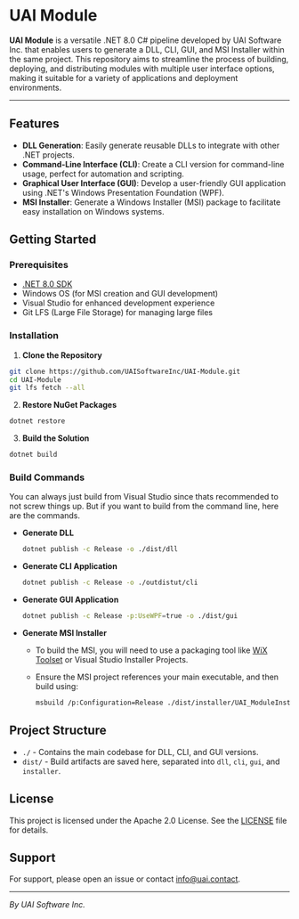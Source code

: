 # UAI Module

**UAI Module** is a versatile .NET 8.0 C# pipeline developed by UAI Software Inc. that enables users to generate a DLL, CLI, GUI, and MSI Installer within the same project. This repository aims to streamline the process of building, deploying, and distributing modules with multiple user interface options, making it suitable for a variety of applications and deployment environments.

---

## Features

- **DLL Generation**: Easily generate reusable DLLs to integrate with other .NET projects.
- **Command-Line Interface (CLI)**: Create a CLI version for command-line usage, perfect for automation and scripting.
- **Graphical User Interface (GUI)**: Develop a user-friendly GUI application using .NET's Windows Presentation Foundation (WPF).
- **MSI Installer**: Generate a Windows Installer (MSI) package to facilitate easy installation on Windows systems.

## Getting Started

### Prerequisites

- [.NET 8.0 SDK](https://dotnet.microsoft.com/download/dotnet/8.0)
- Windows OS (for MSI creation and GUI development)
- Visual Studio for enhanced development experience
- Git LFS (Large File Storage) for managing large files

### Installation

1. **Clone the Repository**
  
  ```bash
  git clone https://github.com/UAISoftwareInc/UAI-Module.git
  cd UAI-Module
  git lfs fetch --all
  ```
  
2. **Restore NuGet Packages**
  
  ```bash
  dotnet restore
  ```
  
3. **Build the Solution**
  
  ```bash
  dotnet build
  ```
  

### Build Commands
You can always just build from Visual Studio since thats recommended to not screw things up. But if you want to build from the command line, here are the commands.

- **Generate DLL**
  
  ```bash
  dotnet publish -c Release -o ./dist/dll
  ```
  
- **Generate CLI Application**
  
  ```bash
  dotnet publish -c Release -o ./outdistut/cli
  ```
  
- **Generate GUI Application**
  
  ```bash
  dotnet publish -c Release -p:UseWPF=true -o ./dist/gui
  ```
  
- **Generate MSI Installer**
  
  - To build the MSI, you will need to use a packaging tool like [WiX Toolset](https://wixtoolset.org/) or Visual Studio Installer Projects.
  - Ensure the MSI project references your main executable, and then build using:
    
    ```bash
    msbuild /p:Configuration=Release ./dist/installer/UAI_ModuleInstaller.wixproj
    ```
    

## Project Structure

- `./` - Contains the main codebase for DLL, CLI, and GUI versions.
- `dist/` - Build artifacts are saved here, separated into `dll`, `cli`, `gui`, and `installer`.

## License

This project is licensed under the Apache 2.0 License. See the [LICENSE](Module/License.md) file for details.

## Support

For support, please open an issue or contact info@uai.contact.

---

*By UAI Software Inc.*
